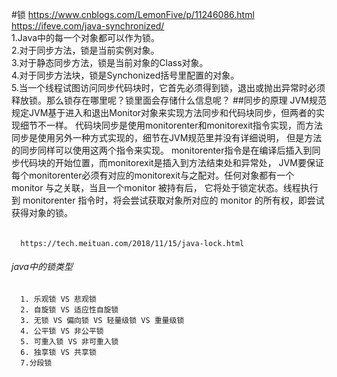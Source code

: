 #锁
      https://www.cnblogs.com/LemonFive/p/11246086.html
      https://ifeve.com/java-synchronized/  
      1.Java中的每一个对象都可以作为锁。  
      2.对于同步方法，锁是当前实例对象。  
      3.对于静态同步方法，锁是当前对象的Class对象。  
      4.对于同步方法块，锁是Synchonized括号里配置的对象。  
      5.当一个线程试图访问同步代码块时，它首先必须得到锁，退出或抛出异常时必须释放锁。那么锁存在哪里呢？锁里面会存储什么信息呢？
##同步的原理
      JVM规范规定JVM基于进入和退出Monitor对象来实现方法同步和代码块同步，但两者的实现细节不一样。
      代码块同步是使用monitorenter和monitorexit指令实现，而方法同步是使用另外一种方式实现的，细节在JVM规范里并没有详细说明，
      但是方法的同步同样可以使用这两个指令来实现。
      monitorenter指令是在编译后插入到同步代码块的开始位置，而monitorexit是插入到方法结束处和异常处， 
      JVM要保证每个monitorenter必须有对应的monitorexit与之配对。任何对象都有一个 monitor 与之关联，当且一个monitor 被持有后，
      它将处于锁定状态。线程执行到 monitorenter 指令时，将会尝试获取对象所对应的 monitor 的所有权，即尝试获得对象的锁。
######     
      https://tech.meituan.com/2018/11/15/java-lock.html 
###### java中的锁类型      
      1. 乐观锁 VS 悲观锁
      2. 自旋锁 VS 适应性自旋锁
      3. 无锁 VS 偏向锁 VS 轻量级锁 VS 重量级锁
      4. 公平锁 VS 非公平锁
      5. 可重入锁 VS 非可重入锁
      6. 独享锁 VS 共享锁
      7.分段锁
